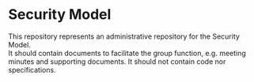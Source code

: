
# Security Model

This repository represents an administrative repository for the Security Model.  
It should contain documents to facilitate the group function, e.g. meeting minutes and supporting documents.
It should not contain code nor specifications.

